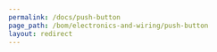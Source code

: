 ```yaml
---
permalink: /docs/push-button
page_path: /bom/electronics-and-wiring/push-button
layout: redirect
---
```

